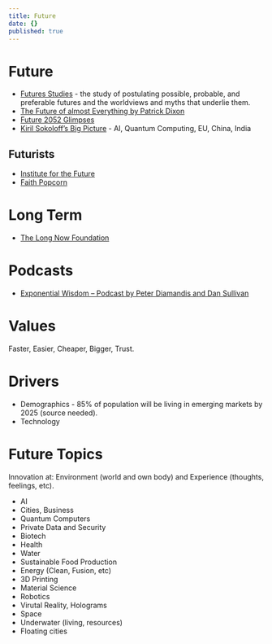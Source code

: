 ```yaml
---
title: Future
date: {}
published: true
---
```

# Future

* [Futures Studies](https://en.wikipedia.org/wiki/Futures_studies) - the study of postulating possible, probable, and preferable futures and the worldviews and myths that underlie them.
* [The Future of almost Everything by Patrick Dixon](https://globalchange.com/shocking-facts-about-our-future-how-11-billion-people-will-eat-sleep-and-breathe-in-our-future-world.htm)
* [Future 2052 Glimpses](http://www.2052.info/future-glimpses/)
* [Kiril Sokoloff’s Big Picture](https://www.youtube.com/watch?v=VWN6Y5Z3xs8) - AI, Quantum Computing, EU, China, India

## Futurists

* [Institute for the Future](http://www.iftf.org/home/)
* [Faith Popcorn](https://www.faithpopcorn.com/)


# Long Term

* [The Long Now Foundation](http://longnow.org/)

# Podcasts

* [Exponential Wisdom – Podcast by Peter Diamandis and Dan Sullivan](http://podcast.diamandis.com/)

# Values

Faster, Easier, Cheaper, Bigger, Trust.

# Drivers

* Demographics - 85% of population will be living in emerging markets by 2025 (source needed).
* Technology

# Future Topics

Innovation at: Environment (world and own body) and Experience (thoughts, feelings, etc).

* AI
* Cities, Business
* Quantum Computers
* Private Data and Security
* Biotech
* Health
* Water
* Sustainable Food Production
* Energy (Clean, Fusion, etc)
* 3D Printing
* Material Science
* Robotics
* Virutal Reality, Holograms
* Space
* Underwater (living, resources)
* Floating cities
